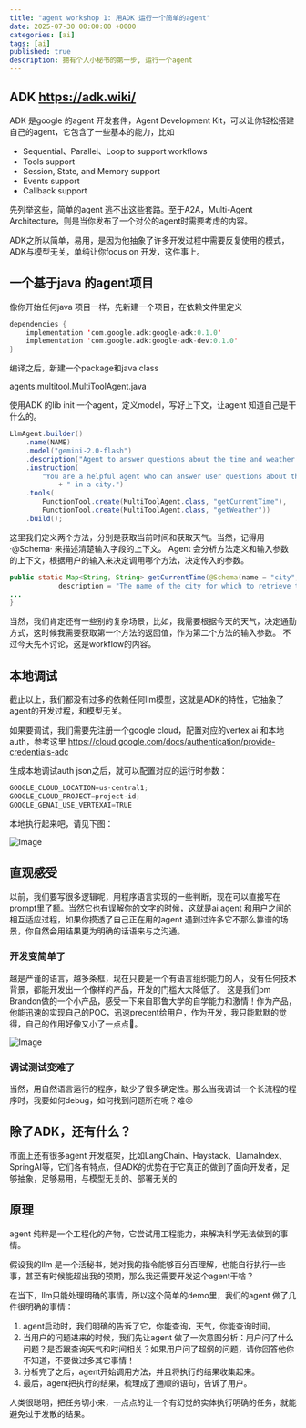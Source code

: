```yaml
---
title: "agent workshop 1: 用ADK 运行一个简单的agent"
date: 2025-07-30 00:00:00 +0000
categories: [ai]
tags: [ai]
published: true
description: 拥有个人小秘书的第一步, 运行一个agent
---
```


## ADK https://adk.wiki/

ADK 是google 的agent 开发套件，Agent Development Kit，可以让你轻松搭建自己的agent，它包含了一些基本的能力，比如
- Sequential、Parallel、Loop to support workflows
- Tools support
- Session, State, and Memory support
- Events support
- Callback support

先列举这些，简单的agent 逃不出这些套路。至于A2A，Multi-Agent Architecture，则是当你发布了一个对公的agent时需要考虑的内容。

ADK之所以简单，易用，是因为他抽象了许多开发过程中需要反复使用的模式，ADK与模型无关，单纯让你focus on 开发，这件事上。

## 一个基于java 的agent项目

像你开始任何java 项目一样，先新建一个项目，在依赖文件里定义

```kotlin
dependencies {
    implementation 'com.google.adk:google-adk:0.1.0'
    implementation 'com.google.adk:google-adk-dev:0.1.0'
}
```

编译之后，新建一个package和java class

agents.multitool.MultiToolAgent.java

使用ADK 的lib init 一个agent，定义model，写好上下文，让agent 知道自己是干什么的。

```java
LlmAgent.builder()
    .name(NAME)
    .model("gemini-2.0-flash")
    .description("Agent to answer questions about the time and weather in a city.")
    .instruction(
        "You are a helpful agent who can answer user questions about the time and weather"
            + " in a city.")
    .tools(
        FunctionTool.create(MultiToolAgent.class, "getCurrentTime"),
        FunctionTool.create(MultiToolAgent.class, "getWeather"))
    .build();
```
这里我们定义两个方法，分别是获取当前时间和获取天气。当然，记得用·@Schema· 来描述清楚输入字段的上下文。
Agent 会分析方法定义和输入参数的上下文，根据用户的输入来决定调用哪个方法，决定传入的参数。

```java
public static Map<String, String> getCurrentTime(@Schema(name = "city",
            description = "The name of the city for which to retrieve the current time") String city) {
...
}
```

当然，我们肯定还有一些别的复杂场景，比如，我需要根据今天的天气，决定通勤方式，这时候我需要获取第一个方法的返回值，作为第二个方法的输入参数。
不过今天先不讨论，这是workflow的内容。

## 本地调试

截止以上，我们都没有过多的依赖任何llm模型，这就是ADK的特性，它抽象了agent的开发过程，和模型无关。

如果要调试，我们需要先注册一个google cloud，配置对应的vertex ai 和本地auth，参考这里
https://cloud.google.com/docs/authentication/provide-credentials-adc

生成本地调试auth json之后，就可以配置对应的运行时参数：
```java
GOOGLE_CLOUD_LOCATION=us-central1;
GOOGLE_CLOUD_PROJECT=project-id;
GOOGLE_GENAI_USE_VERTEXAI=TRUE
```
本地执行起来吧，请见下图：

![Image](/2025-07-30-agent-workshop-1/1.jpg)

## 直观感受
以前，我们要写很多逻辑呢，用程序语言实现的一些判断，现在可以直接写在prompt里了额。当然它也有误解你的文字的时候，这就是ai agent 和用户之间的相互适应过程，如果你摸透了自己正在用的agent 遇到过许多它不那么靠谱的场景，你自然会用结果更为明确的话语来与之沟通。

### 开发变简单了
越是严谨的语言，越多条框，现在只要是一个有语言组织能力的人，没有任何技术背景，都能开发出一个像样的产品，开发的门槛大大降低了。
这是我们pm Brandon做的一个小产品，感受一下来自耶鲁大学的自学能力和激情！作为产品，他能迅速的实现自己的POC，迅速precent给用户，作为开发，我只能默默的觉得，自己的作用好像又小了一点点🤏。

![Image](/2025-07-30-agent-workshop-1/2.JPG)

### 调试测试变难了
当然，用自然语言运行的程序，缺少了很多确定性。那么当我调试一个长流程的程序时，我要如何debug，如何找到问题所在呢？难☹️

## 除了ADK，还有什么？
市面上还有很多agent 开发框架，比如LangChain、Haystack、LlamaIndex、SpringAI等，它们各有特点，但ADK的优势在于它真正的做到了面向开发者，足够抽象，足够易用，与模型无关的、部署无关的

## 原理

agent 纯粹是一个工程化的产物，它尝试用工程能力，来解决科学无法做到的事情。

假设我的llm 是一个活秘书，她对我的指令能够百分百理解，也能自行执行一些事，甚至有时候能超出我的预期，那么我还需要开发这个agent干啥？

在当下，llm只能处理明确的事情，所以这个简单的demo里，我们的agent 做了几件很明确的事情：
1. agent启动时，我们明确的告诉了它，你能查询，天气，你能查询时间。
2. 当用户的问题进来的时候，我们先让agent 做了一次意图分析：用户问了什么问题？是否跟查询天气和时间相关？如果用户问了超纲的问题，请你回答他你不知道，不要做过多其它事情！
3. 分析完了之后，agent开始调用方法，并且将执行的结果收集起来。
4. 最后，agent把执行的结果，梳理成了通顺的语句，告诉了用户。

人类很聪明，把任务切小来，一点点的让一个有幻觉的实体执行明确的任务，就能避免过于发散的结果。
